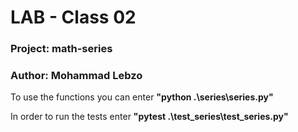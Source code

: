 # LAB - Class 02
### **Project: math-series**

### **Author: Mohammad Lebzo**

To use the functions you can enter **"python .\series\series.py"**

In order to run the tests enter **"pytest .\test_series\test_series.py"**